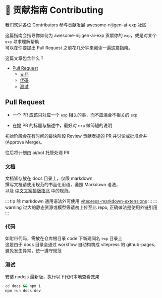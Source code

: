 # 📜 贡献指南 Contributing

我们欢迎各位 Contributors 参与贡献发展 awesome-nijigen-ai-exp 社区

这篇指南会指导你如何为 awesome-nijigen-ai-exp 贡献你的 `exp`，或是对某个 `exp` 寻求理解帮助  
可以在你要提出 Pull Request 之前花几分钟来阅读一遍这篇指南。

这篇文章包含什么？

- [Pull Request](#pull-request)
  - [文档](#文档)
  - [代码](#代码)
  - [测试](#测试)

## Pull Request

- 一个 PR 应该只对应一个 `exp` 相关的事，而不应混合不相关的 `exp`

- 在提 PR 的标题与描述中，最好对 `exp` 做简短的说明

初始阶段会在有时间的最快阶段 Review 贡献者提的 PR 并讨论或批准合并(Approve Merge)。

往后将计划由 ai/bot 托管处理 PR

### 文档

文档皆存放在 docs 目录上，仅限 markdown  
撰写文档请使用规范的书面化用语，遵照 Markdown 语法，  
以及 [中文文案排版指北](https://github.com/sparanoid/chinese-copywriting-guidelines) 中的规范。

::: tip 除 markdown 通用语法外可使用 [vitepress-markdown-extensions](https://vitepress.dev/guide/markdown)
:::
::: warning 过大的静态资源或模型等请勿上传至此 repo, 正确做法是使用外链引用
:::

### 代码

如附带代码，需放在仓库根目录 code 下新建同名 `exp` 目录上  
这是由于 docs 目录会通过 workflow 自动构筑成 vitepress 的 github-pages，避免发生异常，统一遵守规范

### 测试

安装 nodejs 最新版，执行以下代码本地查看效果

```bash
cd docs && npm i
npm run docs:dev
```

<script src="https://giscus.app/client.js"
        data-repo="jasoneri/awesome-nijigen-ai-exp"
        data-repo-id="R_kgDOOuGPIw"
        data-category="General"
        data-category-id="DIC_kwDOOuGPI84CqdJd"
        data-mapping="title"
        data-strict="0"
        data-reactions-enabled="1"
        data-emit-metadata="0"
        data-input-position="top"
        data-theme="preferred_color_scheme"
        data-lang="zh-CN"
        data-loading="lazy"
        crossorigin="anonymous"
        async>
</script>
